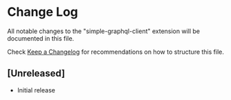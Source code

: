 # Change Log

All notable changes to the "simple-graphql-client" extension will be documented in this file.

Check [Keep a Changelog](http://keepachangelog.com/) for recommendations on how to structure this file.

## [Unreleased]

- Initial release